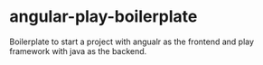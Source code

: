 # angular-play-boilerplate
Boilerplate to start a project with angualr as the frontend and play framework with java as the backend.
